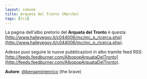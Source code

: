```yaml
---
layout: comune
title: Arquata del Tronto (Marche)
tags: [tci]
---
```


La pagina dell'albo pretorio del **Arquata del Tronto** è questa: [http://www.halleyegov.it/c044006/mc/mc_p_ricerca.php](http://www.halleyegov.it/c044006/mc/mc_p_ricerca.php).

Adesso puoi seguire le nuove pubblicazioni in albo tramite feed RSS: [http://feeds.feedburner.com/AlbopopArquataDelTronto](http://feeds.feedburner.com/AlbopopArquataDelTronto).


**Autore**: [@bergaminienrico](https://twitter.com/bergaminienrico) (the brave)
